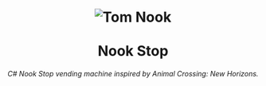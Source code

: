 <h1 align="center">
    <br>
    <img src="https://media3.giphy.com/media/KFhv3T1seYSJuak8TN/giphy.gif?cid=ecf05e473c64712f58586df80baecabb53a6a34b8f7a4dd7&rid=giphy.gif" alt="Tom Nook" align="center">
    <br>
    <br>
        Nook Stop
    <br>
</h1>


<h6 align="center">
C# Nook Stop vending machine inspired by Animal Crossing: New Horizons.
</h6>
